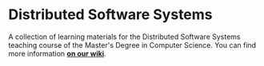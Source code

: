 # Distributed Software Systems

A collection of learning materials for the Distributed Software Systems teaching course of the
Master's Degree in Computer Science. You can find more information [**on our
wiki**](https://csunibo.github.io/wiki/raccolte-di-risorse/index.html).
